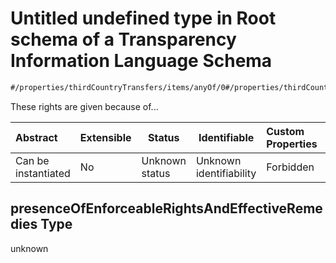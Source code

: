 # Untitled undefined type in Root schema of a Transparency Information Language Schema

```txt
#/properties/thirdCountryTransfers/items/anyOf/0#/properties/thirdCountryTransfers/items/anyOf/0/examples/0/presenceOfEnforceableRightsAndEffectiveRemedies
```

These rights are given because of...


| Abstract            | Extensible | Status         | Identifiable            | Custom Properties | Additional Properties | Access Restrictions | Defined In                                                           |
| :------------------ | ---------- | -------------- | ----------------------- | :---------------- | --------------------- | ------------------- | -------------------------------------------------------------------- |
| Can be instantiated | No         | Unknown status | Unknown identifiability | Forbidden         | Allowed               | none                | [tilt-schema.json\*](../out/tilt-schema.json "open original schema") |

## presenceOfEnforceableRightsAndEffectiveRemedies Type

unknown
